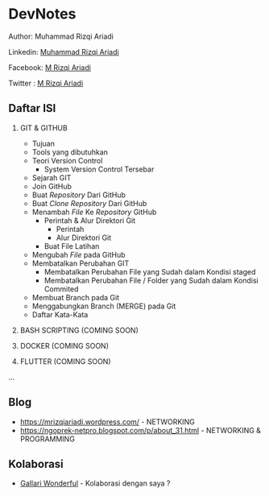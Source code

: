# DevNotes
Author: Muhammad Rizqi Ariadi

Linkedin: [Muhammad Rizqi Ariadi](https://www.linkedin.com/in/muhammad-rizqi-ariadi-bba168110/)

Facebook: [M Rizqi Ariadi](https://www.facebook.com/Muhammad.Rizqi.Ariadi)

Twitter : [M Rizqi Ariadi](https://twitter.com/MRizqiAriadi)

## Daftar ISI

1. GIT & GITHUB
    * Tujuan
    * Tools yang dibutuhkan
    * Teori Version Control
      * System Version Control Tersebar 
    * Sejarah GIT
    * Join GitHub
    * Buat _Repository_ Dari GitHub
    * Buat _Clone Repository_ Dari GitHub
    * Menambah _File_ Ke _Repository_ GitHub
      * Perintah & Alur Direktori Git
        * Perintah
        * Alur Direktori Git
      * Buat File Latihan
    * Mengubah _File_ pada GitHub
    * Membatalkan Perubahan GIT
      * Membatalkan Perubahan File yang Sudah dalam Kondisi staged
      * Membatalkan Perubahan File / Folder yang Sudah dalam Kondisi Commited
    * Membuat Branch pada Git
    * Menggabungkan Branch (MERGE) pada Git
    * Daftar Kata-Kata

2. BASH SCRIPTING (COMING SOON)

3. DOCKER (COMING SOON)

4. FLUTTER (COMING SOON)

...

## Blog

+ https://mrizqiariadi.wordpress.com/ - NETWORKING
+ https://ngoprek-netpro.blogspot.com/p/about_31.html - NETWORKING & PROGRAMMING

## Kolaborasi

+ [Gallari Wonderful](https://gallariwonderful.wordpress.com/) - Kolaborasi dengan saya ?


